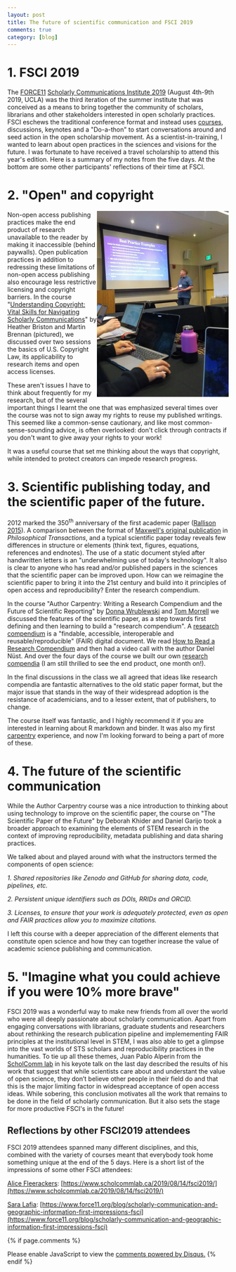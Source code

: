```yaml
---
layout: post
title: The future of scientific communication and FSCI 2019
comments: true
category: [blog]
---
```

# **1. FSCI 2019**

The [FORCE11](https://www.force11.org/) [Scholarly Communications Institute 2019](https://www.force11.org/fsci/2019) (August 4th-9th 2019, UCLA) was the third iteration of the summer institute that was conceived as a means to bring together the community of scholars, librarians and other stakeholders interested in open scholarly practices. FSCI eschews the traditional conference format and instead uses [courses](https://www.force11.org/fsci/2019/course-list), discussions, keynotes and a "Do-a-thon" to start conversations around and seed action in the open scholarship movement. As a scientist-in-training, I wanted to learn about open practices in the sciences and visions for the future.  I was fortunate to have received a travel scholarship to attend this year's edition. Here is a summary of my notes from the five days. At the bottom are some other participants' reflections of their time at FSCI.

# **2. "Open" and copyright**

<img align="right" width="300" src="/Images/BrennanFSCI.png">

Non-open access publishing practices make the end product of research unavailable to the reader by making it inaccessible (behind paywalls). Open publication practices in addition to redressing these limitations of non-open access publishing also encourage less restrictive licensing and copyright barriers. In the course "[Understanding Copyright: Vital Skills for Navigating Scholarly Communications](https://docs.google.com/document/d/1j_JBuusuZiUW3xqkl-WiU-mZkDGdQDxiOic5RZ_82PQ/edit#heading=h.gjdgxs)" by Heather Briston and Martin Brennan (pictured), we discussed over two sessions the basics of U.S. Copyright Law, its applicability to research items and open access licenses.

These aren't issues I have to think about frequently for my research, but of the several important things I learnt the one that was emphasized several times over the course was not to sign away my rights to reuse my published writings. This seemed like a common-sense cautionary, and like most common-sense-sounding advice, is often overlooked: don't click through contracts if you don't want to give away your rights to your work!

It was a useful course that set me thinking about the ways that copyright, while intended to protect creators can impede research progress. 

# **3. Scientific publishing today, and the scientific paper of the future.**

2012 marked the 350<sup>th</sup> anniversary of the first academic paper ([Rallison 2015](https://doi.org/10.1308/003588414X14055925061397)). A comparison between the format of [Maxwell's original publication](https://authorcarpentry.github.io/FSCI-2019/01-getting-started.html) in _Philosophical Transactions_, and a typical scientific paper today reveals few differences in structure or elements (think text, figures, equations, references and endnotes). The use of a static document styled after handwritten letters is an "underwhelming use of today's technology". It also is clear to anyone who has read and/or published papers in the sciences that the scientific paper can be improved upon. How can we reimagine the scientific paper to bring it into the 21st century and build into it principles of open access and reproducibility? Enter the research compendium.

In the course "Author Carpentry: Writing a Research Compendium and the Future of Scientific Reporting" by [Donna Wrublewski](http://orcid.org/0000-0003-0248-0813) and [Tom Morrell](https://twitter.com/temorrell?lang=en) we discussed the features of the scientific paper, as a step towards first defining and then learning to build a "research compendium". A [research compendium](https://research-compendium.science/) is a "findable, accessible, interoperable and reusable/reproducible" (FAIR) digital document. We read [How to Read a Research Compendium](https://arxiv.org/abs/1806.09525) and then had a video call with the author Daniel Nüst. And over the four days of the course we built our own [research compendia](https://ameyajalihal.github.io/FSCI2019_doc/) (I am still thrilled to see the end product, one month on!).

In the final discussions in the class we all agreed that ideas like research compendia are fantastic alternatives to the old static paper format, but the major issue that stands in the way of their widespread adoption is the  resistance of academicians, and to a lesser extent, that of publishers, to change.
 
The course itself was fantastic, and I highly recommend it if you are interested in learning about R markdown and binder. It was also my first [carpentry](https://carpentries.org/) experience, and now I'm looking forward to being a part of more of these.

# **4. The future of the scientific communication**

While the Author Carpentry course was a nice introduction to thinking about using technology to improve on the scientific paper, the course on "The Scientific Paper of the Future" by Deborah Khider and Daniel Garijo took a broader approach to examining the elements of STEM research in the context of improving reproducibility, metadata publishing and data sharing practices.

We talked about and played around with what the instructors termed the components of open science:

*1. Shared repositories like Zenodo and GitHub for sharing data, code, pipelines, etc.*

*2. Persistent unique identifiers such as DOIs, RRIDs and ORCID.*

*3. Licenses, to ensure that your work is adequately protected, even as open and FAIR practices allow you to maximize citations.*

I left this course with a deeper appreciation of the different elements that constitute open science and how they can together increase the value of academic science publishing and communication.

# **5. "Imagine what you could achieve if you were 10% more brave"**

FSCI 2019 was a wonderful way to make new friends from all over the world who were all deeply passionate about scholarly communication. Apart from engaging conversations with librarians, graduate students and researchers about rethinking the research publication pipeline and implemementing FAIR principles at the institutional level in STEM, I was also able to get a glimpse into the vast worlds of STS scholars and reproducibility practices in the humanities. To tie up all these themes, Juan Pablo Alperin from the [ScholComm lab](https://www.scholcommlab.ca) in his keyote talk on the last day described the results of his work that suggest that while scientists care about and understant the value of open science, they don’t believe other people in their field do and that this is the major limiting factor in widespread acceptance of open access ideas. While sobering, this conclusion motivates all the work that remains to be done in the field of scholarly communication. But it also sets the stage for more productive FSCI's in the future!

## **Reflections by other FSCI2019 attendees**

FSCI 2019 attendees spanned many different disciplines, and this, combined with the variety of courses meant that everybody took home something unique at the end of the 5 days. Here is a short list of the impressions of some other FSCI attendees: 

[Alice Fleerackers](https://twitter.com/FleerackersA): [https://www.scholcommlab.ca/2019/08/14/fsci2019/](https://www.scholcommlab.ca/2019/08/14/fsci2019/)

[Sara Lafia](https://twitter.com/lafia_s): [https://www.force11.org/blog/scholarly-communication-and-geographic-information-first-impressions-fsci](https://www.force11.org/blog/scholarly-communication-and-geographic-information-first-impressions-fsci)

{% if page.comments %}
<div id="disqus_thread"></div>
<script>

/**
*  RECOMMENDED CONFIGURATION VARIABLES: EDIT AND UNCOMMENT THE SECTION BELOW TO INSERT DYNAMIC VALUES FROM YOUR PLATFORM OR CMS.
*  LEARN WHY DEFINING THESE VARIABLES IS IMPORTANT: https://disqus.com/admin/universalcode/#configuration-variables*/
/*
var disqus_config = function () {
this.page.url = PAGE_URL;  // Replace PAGE_URL with your page's canonical URL variable
this.page.identifier = PAGE_IDENTIFIER; // Replace PAGE_IDENTIFIER with your page's unique identifier variable
};
*/
(function() { // DON'T EDIT BELOW THIS LINE
var d = document, s = d.createElement('script');
s.src = 'https://https-ameyajalihal-github-io.disqus.com/embed.js';
s.setAttribute('data-timestamp', +new Date());
(d.head || d.body).appendChild(s);
})();
</script>
<noscript>Please enable JavaScript to view the <a href="https://disqus.com/?ref_noscript">comments powered by Disqus.</a></noscript>
{% endif %}
